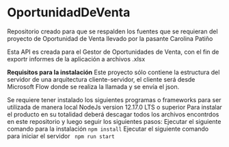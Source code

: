 # OportunidadDeVenta

Repositorio creado para que se respalden los fuentes que se requieran del proyecto de Oportunidad de Venta llevado por la pasante Carolina Patiño


Esta API es creada para el Gestor de Oportunidades de Venta, con el fin de exportr informes de la aplicación a archivos .xlsx

**Requisitos para la instalación**
Este proyecto sólo contiene la estructura del servidor de una arquitectura cliente-servidor, el cliente será desde Microsoft Flow donde se realiza la llamada y se envía el json.

Se requiere tener instalado los siguientes programas o frameworks para ser utilizada de manera local
    NodeJs version 12.17.0 LTS o superior
Para instalar el producto en su totalidad deberá descagar todos los archivos encontrdos en este repositorio y luego seguir los siguientes pasos:
Ejecutar el siguiente comando para la instalación
 `npm install`
Ejecutar el siguiente comando para iniciar el servidor
` npm run start`